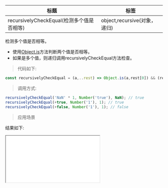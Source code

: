 | 标题                                      | 标签                         |
| ----------------------------------------- | ---------------------------- |
| recursivelyCheckEqual(检测多个值是否相等) | object,recursive(对象，递归) |

检测多个值是否相等。

- 使用[Object.is](https://developer.mozilla.org/en-US/docs/Web/JavaScript/Reference/Global_Objects/Object/is)方法判断两个值是否相等。
- 如果是多个值，则递归调用recursivelyCheckEqual方法检查。


> 代码如下:

```js
const recursivelyCheckEqual = (a,..rest) => Object.is(a,rest[0]) && (rest.length < 2 || recursivelyCheckEqual(...rest));
```

> 调用方式:

```js
recursivelyCheckEqual('NaN' * 1, Number('true'), NaN); // true
recursivelyCheckEqual(+true, Number('1'), 1); // true
recursivelyCheckEqual(+false, Number('1'), 1); // false
```

> 应用场景

<div class="code-editor" data-url="codes/javascript/html/recursivelyCheckEqual.html" data-language="html"></div>

结果如下:

<iframe src="codes/javascript/html/recursivelyCheckEqual.html"></iframe>
